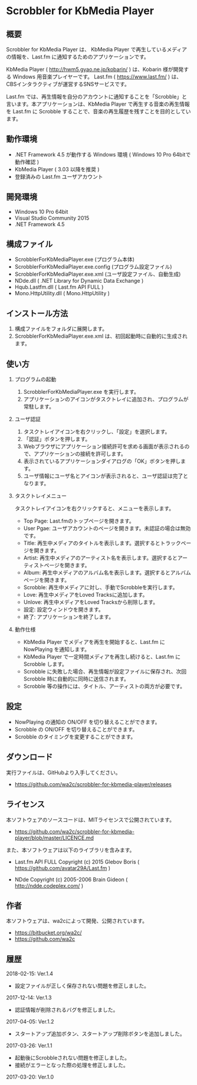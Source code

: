 ﻿Scrobbler for KbMedia Player
============================

## 概要

Scrobbler for KbMedia Player は、 KbMedia Player で再生しているメディアの情報を、Last.fm に通知するためのアプリケーションです。

KbMedia Player ( http://hwm5.gyao.ne.jp/kobarin/ ) は、Kobarin 様が開発する Windows 用音楽プレイヤーです。
Last.fm ( https://www.last.fm/ ) は、CBSインタラクティブが運営するSNSサービスです。

Last.fm では、再生情報を自分のアカウントに通知することを「Scrobble」と言います。本アプリケーションは、KbMedia Player で再生する音楽の再生情報を Last.fm に Scrobble することで、音楽の再生履歴を残すことを目的としています。


## 動作環境

* .NET Framework 4.5 が動作する Windows 環境 ( Windows 10 Pro 64bitで動作確認 )
* KbMedia Player ( 3.03 以降を推奨 )
* 登録済みの Last.fm ユーザアカウント


## 開発環境

* Windows 10 Pro 64bit
* Visual Studio Community 2015
* .NET Framework 4.5


## 構成ファイル

* ScrobblerForKbMediaPlayer.exe        (プログラム本体)
* ScrobblerForKbMediaPlayer.exe.config (プログラム設定ファイル)
* ScrobblerForKbMediaPlayer.exe.xml    (ユーザ設定ファイル、自動生成)
* NDde.dll                             ( .NET Library for Dynamic Data Exchange )
* Hqub.Lastfm.dll                      ( Last.fm API FULL )
* Mono.HttpUtility.dll                 ( Mono.HttpUtility )


## インストール方法

1. 構成ファイルをフォルダに展開します。
2. ScrobblerForKbMediaPlayer.exe.xml は、初回起動時に自動的に生成されます。


## 使い方

1. プログラムの起動

    1. ScrobblerForKbMediaPlayer.exe を実行します。
    2. アプリケーションのアイコンがタスクトレイに追加され、プログラムが常駐します。

2. ユーザ認証

    1. タスクトレイアイコンを右クリックし、「設定」を選択します。
    2. 「認証」ボタンを押します。
    3. Webブラウザにアプリケーション接続許可を求める画面が表示されるので、アプリケーションの接続を許可します。
    4. 表示されているアプリケーションダイアログの「OK」ボタンを押します。
    5. ユーザ情報にユーザ名とアイコンが表示されると、ユーザ認証は完了となります。

3. タスクトレイメニュー
    
    タスクトレイアイコンを右クリックすると、メニューを表示します。
    
    * Top Page: Last.fmのトップページを開きます。
    * User Pgae: ユーザアカウントのページを開きます。未認証の場合は無効です。
    * Title: 再生中メディアのタイトルを表示します。選択するとトラックページを開きます。
    * Artist: 再生中メディアのアーティスト名を表示します。選択するとアーティストページを開きます。
    * Album: 再生中メディアのアルバム名を表示します。選択するとアルバムページを開きます。
    * Scrobble: 再生中メディアに対し、手動でScrobbleを実行します。
    * Love: 再生中メディアをLoved Tracksに追加します。
    * Unlove: 再生中メディアをLoved Tracksから削除します。
    * 設定: 設定ウィンドウを開きます。
    * 終了: アプリケーションを終了します。

4. 動作仕様
    * KbMedia Player でメディアを再生を開始すると、Last.fm に NowPlaying を通知します。
    * KbMedia Player で一定時間メディアを再生し続けると、Last.fm に Scrobble します。
    * Scrobble に失敗した場合、再生情報が設定ファイルに保存され、次回 Scrobble 時に自動的に同時に送信されます。
    * Scrobble 等の操作には、タイトル、アーティストの両方が必要です。


## 設定

* NowPlaying の通知の ON/OFF を切り替えることができます。
* Scrobble の ON/OFF を切り替えることができます。
* Scrobble のタイミングを変更することができます。


## ダウンロード

実行ファイルは、GitHubより入手してください。

* https://github.com/wa2c/scrobbler-for-kbmedia-player/releases


## ライセンス

本ソフトウェアのソースコードは、MITライセンスで公開されています。
* https://github.com/wa2c/scrobbler-for-kbmedia-player/blob/master/LICENCE.md

また、本ソフトウェアは以下のライブラリを含みます。

* Last.fm API FULL
  Copyright (c) 2015 Glebov Boris
  ( https://github.com/avatar29A/Last.fm )

* NDde
  Copyright (c) 2005-2006 Brain Gideon
  ( http://ndde.codeplex.com/ )


## 作者

本ソフトウェアは、wa2cによって開発、公開されています。
* https://bitbucket.org/wa2c/
* https://github.com/wa2c


## 履歴

2018-02-15: Ver.1.4
* 設定ファイルが正しく保存されない問題を修正しました。

2017-12-14: Ver.1.3
* 認証情報が削除されるバグを修正しました。

2017-04-05: Ver.1.2
* スタートアップ追加ボタン、スタートアップ削除ボタンを追加しました。

2017-03-26: Ver.1.1
* 起動後にScrobbleされない問題を修正しました。
* 接続がエラーとなった際の処理を修正しました。

2017-03-20: Ver.1.0
